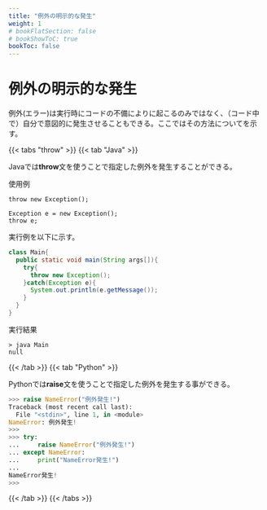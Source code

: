 ```yaml
---
title: "例外の明示的な発生"
weight: 1
# bookFlatSection: false
# bookShowToC: true
bookToc: false
---
```


# 例外の明示的な発生

例外(エラー)は実行時にコードの不備によりに起こるのみではなく、（コード中で）自分で意図的に発生させることもできる。ここではその方法についてを示す。

{{< tabs "throw" >}}
{{< tab "Java" >}}

Javaでは**throw**文を使うことで指定した例外を発生することができる。

使用例

```
throw new Exception();

Exception e = new Exception();
throw e;
```

実行例を以下に示す。

```java
class Main{
  public static void main(String args[]){
    try{
      throw new Exception();
    }catch(Exception e){
      System.out.println(e.getMessage());
    }
  }
}
```

実行結果

```
> java Main
null
```

{{< /tab >}}
{{< tab "Python" >}}

Pythonでは**raise**文を使うことで指定した例外を発生する事ができる。  

```python
>>> raise NameError("例外発生!") 
Traceback (most recent call last):
  File "<stdin>", line 1, in <module>
NameError: 例外発生!
>>>
>>> try:
...     raise NameError("例外発生!")
... except NameError:
...     print("NameError発生!") 
... 
NameError発生!
>>>
```

{{< /tab >}}
{{< /tabs >}}


